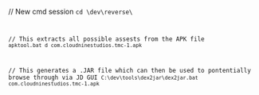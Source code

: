 // New cmd session
<code>cd \dev\reverse\


// This extracts all possible assests from the APK file
<code>apktool.bat d com.cloudninestudios.tmc-1.apk</code>


// This generates a .JAR file which can then be used to pontentially browse through via JD GUI
<code>C:\dev\tools\dex2jar\dex2jar.bat com.cloudninestudios.tmc-1.apk</code>
